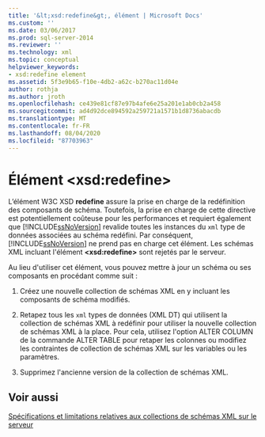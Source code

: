 ```yaml
---
title: '&lt;xsd:redefine&gt;, élément | Microsoft Docs'
ms.custom: ''
ms.date: 03/06/2017
ms.prod: sql-server-2014
ms.reviewer: ''
ms.technology: xml
ms.topic: conceptual
helpviewer_keywords:
- xsd:redefine element
ms.assetid: 5f3e9b65-f10e-4db2-a62c-b270ac11d04e
author: rothja
ms.author: jroth
ms.openlocfilehash: ce439e81cf87e97b4afe6e25a201e1ab0cb2a458
ms.sourcegitcommit: ad4d92dce894592a259721a1571b1d8736abacdb
ms.translationtype: MT
ms.contentlocale: fr-FR
ms.lasthandoff: 08/04/2020
ms.locfileid: "87703963"
---
```

# <a name="the-ltxsdredefinegt-element"></a>Élément &lt;xsd:redefine&gt;
  L’élément W3C XSD **redefine** assure la prise en charge de la redéfinition des composants de schéma. Toutefois, la prise en charge de cette directive est potentiellement coûteuse pour les performances et requiert également que [!INCLUDE[ssNoVersion](../../includes/ssnoversion-md.md)] revalide toutes les instances du `xml` type de données associées au schéma redéfini. Par conséquent, [!INCLUDE[ssNoVersion](../../includes/ssnoversion-md.md)] ne prend pas en charge cet élément. Les schémas XML incluant l'élément **\<xsd:redefine>** sont rejetés par le serveur.  
  
 Au lieu d'utiliser cet élément, vous pouvez mettre à jour un schéma ou ses composants en procédant comme suit :  
  
1.  Créez une nouvelle collection de schémas XML en y incluant les composants de schéma modifiés.  
  
2.  Retapez tous les `xml` types de données (XML DT) qui utilisent la collection de schémas XML à redéfinir pour utiliser la nouvelle collection de schémas XML à la place. Pour cela, utilisez l'option ALTER COLUMN de la commande ALTER TABLE pour retaper les colonnes ou modifiez les contraintes de collection de schémas XML sur les variables ou les paramètres.  
  
3.  Supprimez l'ancienne version de la collection de schémas XML.  
  
## <a name="see-also"></a>Voir aussi  
 [Spécifications et limitations relatives aux collections de schémas XML sur le serveur](requirements-and-limitations-for-xml-schema-collections-on-the-server.md)  
  
  
